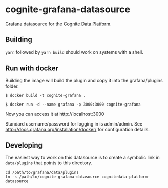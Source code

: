 # cognite-grafana-datasource

[Grafana](https://grafana.com/) datasource for the
[Cognite Data Platform](https://cognite.com/).

## Building

`yarn` followed by `yarn build` should work on systems with a shell.

## Run with docker

Building the image will build the plugin and copy it into the grafana/plugins folder.

`$ docker build -t cognite-grafana .`

`$ docker run -d --name grafana -p 3000:3000 cognite-grafana`

Now you can access it at http://localhost:3000

Standard username/password for logging in is admin/admin. See http://docs.grafana.org/installation/docker/ for configuration details.

## Developing

The easiest way to work on this datasource is to create a symbolic link
in `data/plugins` that points to this directory.

```shell
cd /path/to/grafana/data/plugins
ln -s /path/to/cognite-grafana-datasource cognitedata-platform-datasource
```
